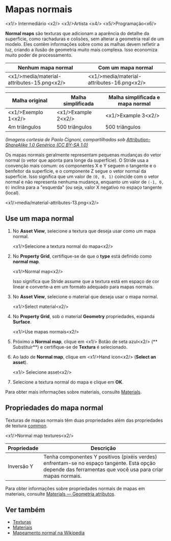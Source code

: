 # Mapas normais

<x1\/> Intermediário <x2\/>
<x3\/>Artista <x4\/>
<x5\/>Programação<x6\/>

**Normal maps** são texturas que adicionam a aparência do detalhe da superfície, como rachaduras e colisões, sem alterar a geometria real de um modelo. Eles contêm informações sobre como as malhas devem refletir a luz, criando a ilusão de geometria muito mais complexa. Isso economiza muito poder de processamento.

| Nenhum mapa normal | Com um mapa normal |
| --------------| ----------- 
| <x1\/>media\/material-attributes-15.png<x2\/> | <x1\/>media\/material-attributes-16.png<x2\/> |

| Malha original | Malha simplificada | Malha simplificada e mapa normal |
|---------------|-----------------|---------
| <x1\/>Exemplo 1<x2\/> | <x1\/>Example 2<x2\/> | <x1\/>Example 3<x2\/> |
| 4m triângulos | 500 triângulos | 500 triângulos |

*(Imagens cortesia de Paolo Cignoni, compartilhadas sob [Attribution-ShareAlike 1.0 Genérico (CC BY-SA 1.0)](https://creativecommons.org/licenses/by-sa/1.0/)*

Os mapas normais geralmente representam pequenas mudanças do vetor normal (o vetor que aponta para longe da superfície). O Stride usa a convenção mais comum: os componentes X e Y seguem o tangente e o benfeitor da superfície, e o componente Z segue o vetor normal da superfície. Isso significa que um valor de `(0, 0, 1)` coincide com o vetor normal e não representa nenhuma mudança, enquanto um valor de `(-1, 0, 0)` inclina para a "esquerda" (ou seja, valor X negativo no espaço tangente (local).

<x1\/>media\/material-attributes-13.png<x2\/>

## Use um mapa normal

1. No **Asset View**, selecione a textura que deseja usar como um mapa normal.

   <x1\/>Selecione a textura normal do mapa<x2\/>

2. No **Property Grid**, certifique-se de que o **type** está definido como **normal map**.

   <x1\/>Normal map<x2\/>

   Isso significa que Stride assume que a textura está em espaço de cor linear e converte-a em um formato adequado para mapas normais.

3. No **Asset View**, selecione o material que deseja usar o mapa normal.

   <x1\/>Select material<x2\/>

4. No **Property Grid**, sob o material **Geometry** propriedades, expanda **Surface**.

   <x1\/>Use mapas normais<x2\/>

5. Próximo a **Normal map**, clique em <x1\/> Botão de seta azul<x2\/> (** Substituir**) e certifique-se de **Textura** é selecionado.

6. Ao lado de **Normal map**, clique em <x1\/>Hand icon<x2\/> (**Select an asset**).

   <x1\/> Selecione asset<x2\/>

7. Selecione a textura normal do mapa e clique em **OK**.

Para obter mais informações sobre materiais, consulte [Materials](../materials/index.md).

## Propriedades do mapa normal

Texturas de mapas normais têm duas propriedades além das propriedades de textura [common](index.md).

<x1\/>Normal map textures<x2\/>

| Propriedade | Descrição |
|----------|---------
| Inversão Y | Tenha componentes Y positivos (pixéis verdes) enfrentam-se no espaço tangente. Esta opção depende das ferramentas que você usa para criar mapas normais. |

Para obter informações sobre propriedades normais de mapas em materiais, consulte [Materials — Geometria atributos](../materials/geometry-attributes.md).

## Ver também

* [Texturas](index.md)
* [Materiais](../materials/index.md)
* [Mapeamento normal na Wikipedia](http://en.wikipedia.org/wiki/Normal_mapping)
